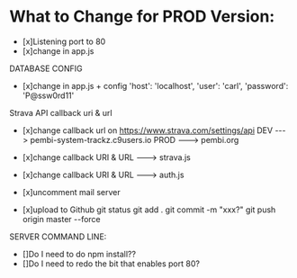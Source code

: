 What to Change for PROD Version:
================================

- [x]Listening port to 80
- [x]change in app.js

DATABASE CONFIG
- [x]change in app.js + config
    'host': 'localhost',
    'user': 'carl',
    'password': 'P@ssw0rd11'

Strava API callback uri & url
- [x]change callback url on https://www.strava.com/settings/api
    DEV ---> pembi-system-trackz.c9users.io
    PROD ---> pembi.org
- [x]change callback URI & URL ---> strava.js
- [x]change callback URI & URL ---> auth.js

- [x]uncomment mail server

- [x]upload to Github
    git status
    git add .
    git commit -m "xxx?"
    git push origin master --force

SERVER COMMAND LINE:
- []Do I need to do npm install??
- []Do I need to redo the bit that enables port 80?

